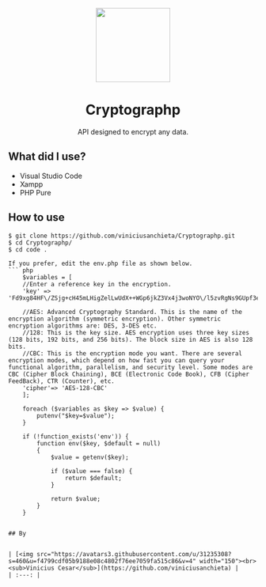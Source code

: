 <p align="center">
    <img src="https://img.icons8.com/nolan/256/password.png" width="150">
</p>

<h1 align="center">Cryptographp</h1>

<p align="center">
  API designed to encrypt any data.
</p>


## What did I use?

 * Visual Studio Code
 * Xampp
 * PHP Pure


## How to use
```
$ git clone https://github.com/viniciusanchieta/Cryptographp.git
$ cd Cryptographp/
$ cd code .

If you prefer, edit the env.php file as shown below.
``` php
    $variables = [
    //Enter a reference key in the encryption.
    'key' => 'Fd9xg84HF\/ZSjg+cH45mLHigZelLwUdX++WGp6jkZ3Vx4j3woNYO\/l5zvRgNs9GUpf3ejJlpVlTvbpRXL9Fwa9R8EuaqP0qPvm1RKv22Lps=',

    //AES: Advanced Cryptography Standard. This is the name of the encryption algorithm (symmetric encryption). Other symmetric encryption algorithms are: DES, 3-DES etc.
    //128: This is the key size. AES encryption uses three key sizes (128 bits, 192 bits, and 256 bits). The block size in AES is also 128 bits.
    //CBC: This is the encryption mode you want. There are several encryption modes, which depend on how fast you can query your functional algorithm, parallelism, and security level. Some modes are CBC (Cipher Block Chaining), BCE (Electronic Code Book), CFB (Cipher FeedBack), CTR (Counter), etc.
    'cipher'=> 'AES-128-CBC'
    ];

    foreach ($variables as $key => $value) {
        putenv("$key=$value");
    }

    if (!function_exists('env')) {
        function env($key, $default = null)
        {
            $value = getenv($key);

            if ($value === false) {
                return $default;
            }

            return $value;
        }
    }

```
```

## By


| [<img src="https://avatars3.githubusercontent.com/u/31235308?s=460&u=f4799cdf05b9188e08c4802f76ee7059fa515c86&v=4" width="150"><br><sub>Vinicius Cesar</sub>](https://github.com/viniciusanchieta) |
| :---: |
